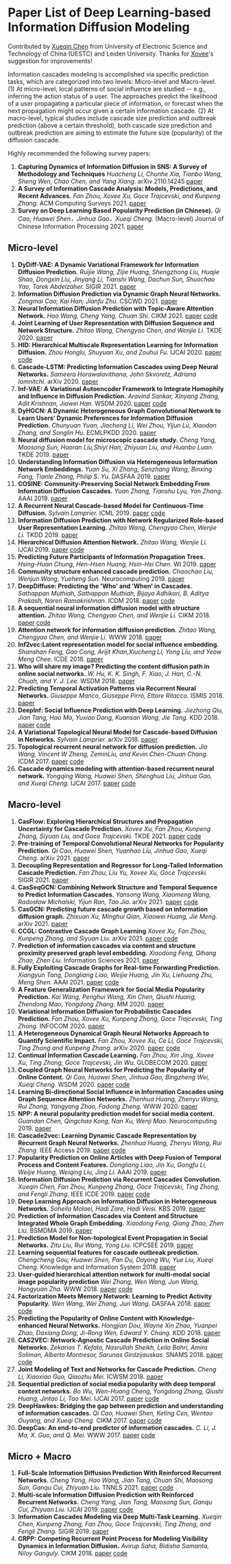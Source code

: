 # Paper List of Deep Learning-based Information Diffusion Modeling

Contributed by [Xueqin Chen](https://scholar.google.com/citations?user=6F-iHFsAAAAJ&hl=zh-CN) from University of Electronic Science and Technology of China (UESTC) and Leiden University. Thanks for [Xovee](https://github.com/Xovee)'s suggestion for improvements!

Information cascades modeling is accomplished via specific prediction tasks, which are categorized into two levels: Micro-level and Macro-level. (1) At micro-level, local patterns of social influence are studied -- e.g., inferring the action status of a user. The approaches predict the likelihood of a user propagating a particular piece of information, or forecast when the next propagation might occur given a certain information cascade. (2) At macro-level, typical studies include cascade size prediction and outbreak prediction (above a certain threshold), both cascade size prediction and outbreak prediction are aiming to estimate the future size (popularity) of the diffusion cascade.

Highly recommended the following survey papers:

1. **Capturing Dynamics of Information Diffusion in SNS: A Survey of Methodology and Techniques**
*Huacheng Li, Chunhe Xia, Tianbo Wang, Sheng Wen, Chao Chen, and Yang Xiang.*
arXiv 2110.14245 [paper](https://arxiv.org/pdf/2110.14245.pdf)
1. **A Survey of Information Cascade Analysis: Models, Predictions, and Recent Advances.**
*Fan Zhou, Xovee Xu, Goce Trajcevski, and Kunpeng Zhang.*
ACM Computing Surveys 2021. [paper](https://dl.acm.org/doi/pdf/10.1145/3433000)
1. **Survey on Deep Learning Based Popularity Prediction (in Chinese).**
*Qi Cao, Huawei Shen，Jinhua Gao，Xueqi Cheng.* (Macro-level)
Journal of Chinese Information Processing 2021. [paper](http://jcip.cipsc.org.cn/CN/abstract/abstract3082.shtml)
 
## Micro-level
1. **DyDiff-VAE: A Dynamic Variational Framework for Information Diffusion Prediction.**
*Ruijie Wang, Zijie Huang, Shengzhong Liu, Huajie Shao, Dongxin Liu, Jinyang Li, Tianshi Wang, Dachun Sun, Shuochao Yao, Tarek Abdelzaher.*
SIGIR 2021. [paper](https://dl.acm.org/doi/10.1145/3404835.3462934)
1. **Information Diffusion Prediction via Dynamic Graph Neural Networks.**
*Zongmai Cao; Kai Han; Jianfu Zhu.*
CSCWD 2021. [paper](https://ieeexplore.ieee.org/document/9437653/authors#authors)
1. **Neural Information Diffusion Prediction with Topic-Aware Attention Network.**
*Hao Wang, Cheng Yang, Chuan Shi.* CIKM 2021. [paper](https://dl.acm.org/doi/10.1145/3459637.3482374) [code](https://github.com/BUPT-GAMMA/TAN)
3. **Joint Learning of User Representation with Diffusion Sequence and Network Structure.**
*Zhitao Wang, Chengyao Chen, and Wenjie Li.*
TKDE 2020. [paper](https://ieeexplore.ieee.org/document/9094385)
1. **HID: Hierarchical Multiscale Representation Learning for Information Diffusion.**
*Zhou Honglu, Shuyuan Xu, and Zouhui Fu.* 
IJCAI 2020. [paper](https://www.ijcai.org/Proceedings/2020/0468.pdf) [code](https://github.com/hongluzhou/HID)
1. **Cascade-LSTM: Predicting Information Cascades using Deep Neural Networks.**
*Sameera Horawalavithana, John Skvoretz, Adriana Iamnitchi.*
arXiv 2020. [paper](https://arxiv.org/pdf/2004.12373.pdf)
1. **Inf-VAE: A Variational Autoencoder Framework to Integrate Homophily and Influence in Diffusion Prediction.**
*Aravind Sankar, Xinyang Zhang, Adit Krishnan, Jiawei Han.*
WSDM 2020. [paper](https://arxiv.org/pdf/2001.00132.pdf) [code](https://github.com/aravindsankar28/Inf-VAE)
1. **DyHGCN: A Dynamic Heterogeneous Graph Convolutional Network to Learn Users’ Dynamic Preferences for Information Diffusion Prediction.**
*Chunyuan Yuan, Jiacheng Li, Wei Zhou, Yijun Lu, Xiaodan Zhang, and Songlin Hu.*
ECMLPKDD 2020. [paper](https://arxiv.org/pdf/2006.05169.pdf)
1. **Neural diffusion model for microscopic cascade study.**
*Cheng Yang, Maosong Sun, Haoran Liu,Shiyi Han, Zhiyuan Liu, and Huanbo Luan.*
 TKDE 2019. [paper](https://arxiv.org/pdf/1812.08933.pdf)
1. **Understanding Information Diffusion via Heterogeneous Information Network Embeddings.**
*Yuan Su, Xi Zhang, Senzhang Wang, Binxing Fang, Tianle Zhang, Philip S. Yu.*
 DASFAA 2019. [paper](https://link.springer.com/chapter/10.1007/978-3-030-18576-3_30)
1. **COSINE: Community-Preserving Social Network Embedding From Information Diffusion Cascades.**
*Yuan Zhang, Tianshu Lyu, Yan Zhang.*
 AAAI 2019. [paper](https://www.aaai.org/ocs/index.php/AAAI/AAAI18/paper/viewPaper/16364)
1. **A Recurrent Neural Cascade-based Model for Continuous-Time Diffusion.**
*Sylvain Lamprier.*
 ICML 2019. [paper](http://proceedings.mlr.press/v97/lamprier19a.html) [code](https://github.com/lampriers/recCTIC)
1. **Information Diffusion Prediction with Network Regularized Role-based User Representation Learning.**
*Zhitao Wang, Chengyao Chen, Wenjie Li.*
 TKDD 2019. [paper](https://dl.acm.org/citation.cfm?id=3314106)
1. **Hierarchical Diffusion Attention Network.**
*Zhitao Wang, Wenjie Li.*
 IJCAI 2019. [paper](https://pdfs.semanticscholar.org/a8a7/353a42b90d2f43504783dc81ff28c11a9da5.pdf) [code](https://github.com/zhitao-wang/Hierarchical-Diffusion-Attention-Network)
1. **Predicting Future Participants of Information Propagation Trees.**
*Hsing-Huan Chung, Hen-Hsen Huang, Hsin-Hsi Chen.*
 WI 2019. [paper](https://dl.acm.org/citation.cfm?id=3352540)
1. **Community structure enhanced cascade prediction.**
*Chaochao Liu, Wenjun Wang, Yueheng Sun.*
 Neurocomputing 2019. [paper](https://www.sciencedirect.com/science/article/pii/S0925231219307751)
1. **DeepDiffuse: Predicting the 'Who' and 'When' in Cascades.**
*Sathappan Muthiah, Sathappan Muthiah, Bijaya Adhikari, B. Aditya Prakash, Naren Ramakrishnan.*
 ICDM 2018. [paper](http://people.cs.vt.edu/~badityap/papers/deepdiffuse-icdm18.pdf) [code](https://github.com/raihan2108/deep-diffuse)
1. **A sequential neural information diffusion model with structure attention.**
*Zhitao Wang, Chengyao Chen, and Wenjie Li.*
 CIKM 2018. [paper](https://dl.acm.org/doi/10.1145/3269206.3269275) [code](https://github.com/zhitao-wang/Sequential-Neural-Information-Diffusion-Model-with-Structure-Attention)
1. **Attention network for information diffusion prediction.**
*Zhitao Wang, Chengyao Chen, and Wenjie Li.*
 WWW 2018. [paper](https://dl.acm.org/citation.cfm?id=3186931)
1. **Inf2vec:Latent representation model for social influence embedding.**
*Shanshan Feng, Gao Cong, Arijit Khan,Xiucheng Li, Yong Liu, and Yeow Meng Chee.*
 ICDE 2018. [paper](https://ieeexplore.ieee.org/document/8509310)
1. **Who will share my image? Predicting the content diffusion path in online social networks.**
*W. Hu, K. K. Singh, F. Xiao, J. Han, C.-N. Chuah, and Y. J. Lee.*
 WSDM 2018. [paper](https://arxiv.org/pdf/1705.09275.pdf)
1. **Predicting Temporal Activation Patterns via Recurrent Neural Networks.**
*Giuseppe Manco, Giuseppe Pirrò, Ettore Ritacco.*
 ISMIS 2018. [paper](https://link.springer.com/chapter/10.1007/978-3-030-01851-1_33)
1. **DeepInf: Social Influence Prediction with Deep Learning.**
*Jiezhong Qiu, Jian Tang, Hao Ma, Yuxiao Dong, Kuansan Wang, Jie Tang.*
 KDD 2018. [paper](https://arxiv.org/pdf/1807.05560.pdf) [code](https://github.com/xptree/DeepInf)
1. **A Variational Topological Neural Model for Cascade-based Diffusion in Networks.**
*Sylvain Lamprier.*
 arXiv 2018. [paper](https://arxiv.org/pdf/1812.10962.pdf)
1. **Topological recurrent neural network for diffusion prediction.**
*Jia Wang, Vincent W Zheng, ZeminLiu, and Kevin Chen-Chuan Chang.*
 ICDM 2017. [paper](https://arxiv.org/pdf/1711.10162.pdf)  [code](https://github.com/vwz/topolstm)
1. **Cascade dynamics modeling with attention-based recurrent neural network.**
*Yongqing Wang, Huawei Shen, Shenghua Liu, Jinhua Gao, and Xueqi Cheng.*
 IJCAI 2017. [paper](https://www.ijcai.org/proceedings/2017/0416.pdf)  [code](https://github.com/Allen517/cyanrnn_project)

## Macro-level
1. **CasFlow: Exploring Hierarchical Structures and Propagation Uncertainty for Cascade Prediction.**
*Xovee Xu, Fan Zhou, Kunpeng Zhang, Siyuan Liu, and Goce Trajcevski.*
TKDE 2021. [paper]() [code](https://github.com/Xovee/casflow)
1. **Pre-training of Temporal Convolutional Neural Networks for Popularity Prediction.**
*Qi Cao, Huawei Shen, Yuanhao Liu, Jinhua Gao, Xueqi Cheng.* arXiv 2021. [paper](https://arxiv.org/abs/2108.06220) 
3. **Decoupling Representation and Regressor for Long-Tailed Information Cascade Prediction.**
*Fan Zhou, Liu Yu, Xovee Xu, Goce Trajcevski.*
SIGIR 2021. [paper](https://dl.acm.org/doi/10.1145/3404835.3463104)
1. **CasSeqGCN: Combining Network Structure and Temporal Sequence to Predict Information Cascades.**
*Yansong Wang, Xiaomeng Wang, Radosław Michalski, Yijun Ran, Tao Jia.*
arXiv 2021. [paper](https://arxiv.org/abs/2110.06836) [code](https://github.com/MrYansong/CasSeqGCN)
1. **CasGCN: Predicting future cascade growth based on information diffusion graph.**
*Zhixuan Xu, Minghui Qian, Xiaowei Huang, Jie Meng.* arXiv 2021. [paper](https://arxiv.org/abs/2009.05152)
1. **CCGL: Contrastive Cascade Graph Learning**
*Xovee Xu, Fan Zhou, Kunpeng Zhang, and Siyuan Liu.*
arXiv 2021. [paper](https://arxiv.org/pdf/2107.12576.pdf) [code](https://github.com/Xovee/ccgl)
1. **Prediction of information cascades via content and structure proximity preserved graph level embedding.**
*Xiaodong Feng, Qihang Zhao, Zhen Liu.* Information Sciences 2021. [paper](https://www.sciencedirect.com/science/article/pii/S0020025520312408)
1. **Fully Exploiting Cascade Graphs for Real-time Forwarding Prediction.**
*Xiangyun Tang, Dongliang Liao, Weijie Huang, Jin Xu, Liehuang Zhu, Meng Shen.* AAAI 2021. [paper](https://ojs.aaai.org/index.php/AAAI/article/view/16137) [code](https://github.com/tangguotxy/TempCas)
1. **A Feature Generalization Framework for Social Media Popularity Prediction.**
*Kai Wang, Penghui Wang, Xin Chen, Qiushi Huang, Zhendong Mao, Yongdong Zhang.* MM 2020. [paper](https://dl.acm.org/doi/10.1145/3394171.3416294)
3. **Variational Information Diffusion for Probabilistic Cascades Prediction.**
*Fan Zhou, Xovee Xu, Kunpeng Zhang, Goce Trajcevski, Ting Zhong.*
INFOCOM 2020. [paper](https://ieeexplore.ieee.org/document/9155349)
1. **A Heterogeneous Dynamical Graph Neural Networks Approach to Quantify Scientific Impact.**
*Fan Zhou, Xovee Xu, Ce Li, Goce Trajcevski, Ting Zhong and Kunpeng Zhang.*
arXiv 2020. [paper](https://xovee.cn/archive/paper/arXiv_20_HDGNN_Xovee.pdf) [code](https://github.com/Xovee/hdgnn)
1. **Continual Information Cascade Learning.**
*Fan Zhou, Xin Jing, Xovee Xu, Ting Zhong, Goce Trajcevski, Jin Wu.*
GLOBECOM 2020. [paper](https://ieeexplore.ieee.org/abstract/document/9322124)
1. **Coupled Graph Neural Networks for Predicting the Popularity of Online Content.**
*Qi Cao, Huawei Shen, Jinhua Gao, Bingzheng Wei, Xueqi Cheng.*
 WSDM 2020. [paper](https://dl.acm.org/doi/pdf/10.1145/3336191.3371834) [code](https://github.com/CaoQi92/CoupledGNN)
1. **Learning Bi-directional Social Influence in Information Cascades using Graph Sequence Attention Networks.**
*Zhenhua Huang, Zhenyu Wang, Rui Zhang, Yangyang Zhao, Fadong Zheng.* WWW 2020. [paper](https://dl.acm.org/doi/10.1145/3366424.3382677)
3. **NPP: A neural popularity prediction model for social media content.**
*Guandan Chen, Qingchao Kong, Nan Xu, Wenji Mao.*
 Neurocomputing 2019. [paper](https://www.sciencedirect.com/science/article/pii/S0925231218314942)
1. **Cascade2vec: Learning Dynamic Cascade Representation by Recurrent Graph Neural Networks.**
*Zhenhua Huang, Zhenyu Wang, Rui Zhang.*
 IEEE Access 2019. [paper](https://ieeexplore.ieee.org/abstract/document/8846015) [code](https://github.com/zhenhuascut/Cascade2vec)
1. **Popularity Prediction on Online Articles with Deep Fusion of Temporal Process and Content Features.**
*Dongliang Liao, Jin Xu, Gongfu Li, Weijie Huang, Weiqing Liu, Jing Li.* AAAI 2019. [paper](https://ojs.aaai.org/index.php/AAAI/article/view/3786)
3. **Information Diffusion Prediction via Recurrent Cascades Convolution.**
*Xueqin Chen, Fan Zhou, Kunpeng Zhang, Goce Trajcevski, Ting Zhong, and Fengli Zhang.*
 IEEE ICDE 2019. [paper](https://ieeexplore.ieee.org/abstract/document/8731564) [code](https://github.com/ChenNed/CasCN)
1. **Deep Learning Approach on Information Diffusion in Heterogeneous Networks.**
*Soheila Molaei, Hadi Zare, Hadi Veisi.*
 KBS 2019. [paper](https://arxiv.org/pdf/1902.08810.pdf)
1. **Prediction of Information Cascades via Content and Structure Integrated Whole Graph Embedding.**
*Xiaodong Feng, Qiang Zhao, Zhen Liu.*
 BSMDMA 2019. [paper](https://www.comp.hkbu.edu.hk/~xinhuang/BSMDMA2019/3.pdf)
1. **Prediction Model for Non-topological Event Propagation in Social Networks.**
*Zitu Liu, Rui Wang, Yong Liu.*
 ICPCSEE 2019. [paper](https://link.springer.com/chapter/10.1007/978-981-15-0118-0_19)
1. **Learning sequential features for cascade outbreak prediction.**
*Chengcheng Gou, Huawei Shen, Pan Du, Dayong Wu, Yue Liu, Xueqi Cheng.*
 Knowledge and Information System 2018. [paper](https://link.springer.com/article/10.1007/s10115-017-1143-0)
1. **User-guided hierarchical attention network for multi-modal social image popularity prediction**
*Wei Zhang, Wen Wang, Jun Wang, Hongyuan Zha.* WWW 2018. [paper](https://dl.acm.org/doi/pdf/10.1145/3178876.3186026) [code](https://github.com/Autumn945/UHAN)
1. **Factorization Meets Memory Network: Learning to Predict Activity Popularity.**
*Wen Wang, Wei Zhang, Jun Wang.* DASFAA 2018. [paper](https://link.springer.com/chapter/10.1007/978-3-319-91458-9_31) [code](https://github.com/Autumn945/MOOD)
3. **Predicting the Popularity of Online Content with Knowledge-enhanced Neural Networks.**
*Hongjian Dou, Wayne Xin Zhao, Yuanpei Zhao, Daxiang Dong, Ji-Rong Wen, Edward Y. Chang.*
 KDD 2018. [paper](https://www.kdd.org/kdd2018/files/deep-learning-day/DLDay18_paper_8.pdf)
1. **CAS2VEC: Network-Agnostic Cascade Prediction in Online Social Networks.**
*Zekarias T. Kefato, Nasrullah Sheikh, Leila Bahri, Amira Soliman, Alberto Montresor, Sarunas Girdzijauskas.*
 SNAMS 2018. [paper](https://people.kth.se/~sarunasg/Papers/Kefato2018cas2vec.pdf) [code](https://github.com/zekarias-tilahun/cas2vec)
1. **Joint Modeling of Text and Networks for Cascade Prediction.**
*Cheng Li, Xiaoxiao Guo, Qiaozhu Mei.*
 ICWSM 2018. [paper](https://www.aaai.org/ocs/index.php/ICWSM/ICWSM18/paper/viewFile/17804/17070)
1. **Sequential prediction of social media popularity with deep temporal context networks.**
*Bo Wu, Wen-Huang Cheng, Yongdong Zhang, Qiushi Huang, Jintao Li, Tao Mei.* IJCAI 2017. [paper](https://arxiv.org/pdf/1712.04443.pdf) [code](https://github.com/social-media-prediction/TPIC2017)
3. **DeepHawkes: Bridging the gap between prediction and understanding of information cascades.**
*Qi Cao, Huawei Shen, Keting Cen, Wentao Ouyang, and Xueqi Cheng.*
 CIKM 2017. [paper](https://dl.acm.org/doi/10.1145/3132847.3132973) [code](https://github.com/CaoQi92/DeepHawkes)
1. **DeepCas: An end-to-end predictor of information cascades.**
*C. Li, J. Ma, X. Guo, and Q. Mei.*
 WWW 2017. [paper](https://arxiv.org/pdf/1611.05373.pdf) [code](https://github.com/chengli-um/DeepCas)


## Micro + Macro
1. **Full-Scale Information Diffusion Prediction With Reinforced Recurrent Networks.**
*Cheng Yang, Hao Wang, Jian Tang, Chuan Shi, Maosong Sun, Ganqu Cui, Zhiyuan Liu.* TNNLS 2021. [paper](https://ieeexplore.ieee.org/abstract/document/9526884) [code](https://github.com/albertyang33/FOREST)
1. **Multi-scale Information Diffusion Prediction with Reinforced Recurrent Networks.**
*Cheng Yang, Jian Tang, Maosong Sun, Ganqu Cui, Zhiyuan Liu.*
IJCAI 2019. [paper](https://www.ijcai.org/proceedings/2019/0560.pdf) [code](https://github.com/albertyang33/FOREST)
1. **Information Cascades Modeling via Deep Multi-Task Learning.**
*Xueqin Chen,  Kunpeng Zhang, Fan Zhou, Goce Trajcevski, Ting Zhong, and Fengli Zhang.*
 SIGIR 2019. [paper](https://dl.acm.org/citation.cfm?id=3331288)
1. **CRPP: Competing Recurrent Point Process for Modeling Visibility Dynamics in Information Diffusion.**
*Avirup Saha, Bidisha Samanta, Niloy Ganguly.*
 CIKM 2018. [paper](https://dl.acm.org/doi/abs/10.1145/3269206.3271726)  [code](https://github.com/ASCARATHIRA/CRPP)






